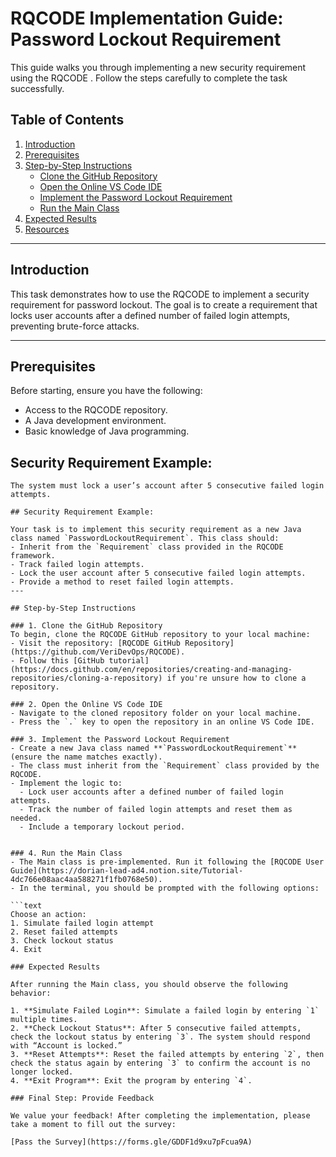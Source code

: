 # RQCODE Implementation Guide: Password Lockout Requirement

This guide walks you through implementing a new security requirement using the RQCODE . Follow the steps carefully to complete the task successfully.

## Table of Contents
1. [Introduction](#introduction)
2. [Prerequisites](#prerequisites)
3. [Step-by-Step Instructions](#step-by-step-instructions)
   - [Clone the GitHub Repository](#1-clone-the-github-repository)
   - [Open the Online VS Code IDE](#2-open-the-online-vs-code-ide)
   - [Implement the Password Lockout Requirement](#3-implement-the-password-lockout-requirement)
   - [Run the Main Class](#4-run-the-main-class)
4. [Expected Results](#expected-results)
5. [Resources](#resources)

---

## Introduction
This task demonstrates how to use the RQCODE  to implement a security requirement for password lockout. The goal is to create a requirement that locks user accounts after a defined number of failed login attempts, preventing brute-force attacks.

---

## Prerequisites
Before starting, ensure you have the following:
- Access to the RQCODE repository.
- A Java development environment.
- Basic knowledge of Java programming.

## Security Requirement Example:
```text
The system must lock a user’s account after 5 consecutive failed login attempts.

## Security Requirement Example:

Your task is to implement this security requirement as a new Java class named `PasswordLockoutRequirement`. This class should:
- Inherit from the `Requirement` class provided in the RQCODE framework.
- Track failed login attempts.
- Lock the user account after 5 consecutive failed login attempts.
- Provide a method to reset failed login attempts.
---

## Step-by-Step Instructions

### 1. Clone the GitHub Repository
To begin, clone the RQCODE GitHub repository to your local machine:
- Visit the repository: [RQCODE GitHub Repository](https://github.com/VeriDevOps/RQCODE).
- Follow this [GitHub tutorial](https://docs.github.com/en/repositories/creating-and-managing-repositories/cloning-a-repository) if you're unsure how to clone a repository.

### 2. Open the Online VS Code IDE
- Navigate to the cloned repository folder on your local machine.
- Press the `.` key to open the repository in an online VS Code IDE.

### 3. Implement the Password Lockout Requirement
- Create a new Java class named **`PasswordLockoutRequirement`** (ensure the name matches exactly).
- The class must inherit from the `Requirement` class provided by the RQCODE.
- Implement the logic to:
  - Lock user accounts after a defined number of failed login attempts.
  - Track the number of failed login attempts and reset them as needed.
  - Include a temporary lockout period.


### 4. Run the Main Class
- The Main class is pre-implemented. Run it following the [RQCODE User Guide](https://dorian-lead-ad4.notion.site/Tutorial-4dc766e08aac4aa588271f1fb0768e50).
- In the terminal, you should be prompted with the following options:

```text
Choose an action:
1. Simulate failed login attempt
2. Reset failed attempts
3. Check lockout status
4. Exit

### Expected Results

After running the Main class, you should observe the following behavior:

1. **Simulate Failed Login**: Simulate a failed login by entering `1` multiple times.
2. **Check Lockout Status**: After 5 consecutive failed attempts, check the lockout status by entering `3`. The system should respond with “Account is locked.”
3. **Reset Attempts**: Reset the failed attempts by entering `2`, then check the status again by entering `3` to confirm the account is no longer locked.
4. **Exit Program**: Exit the program by entering `4`.

### Final Step: Provide Feedback

We value your feedback! After completing the implementation, please take a moment to fill out the survey:

[Pass the Survey](https://forms.gle/GDDF1d9xu7pFcua9A)
